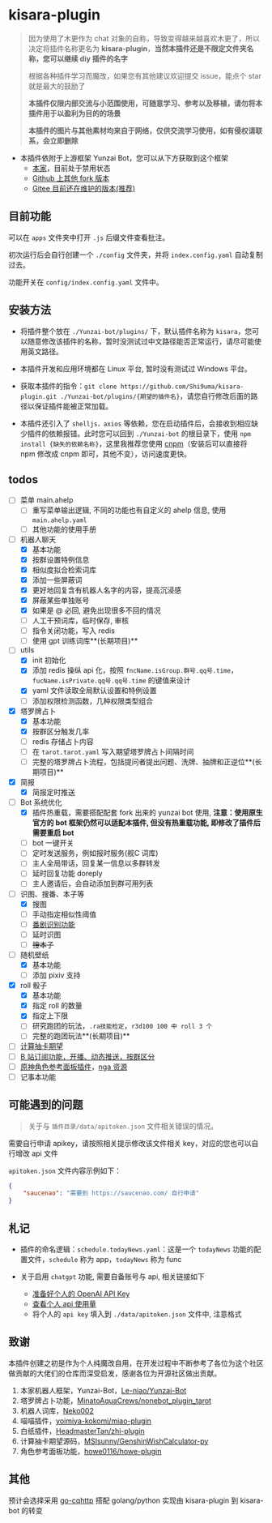 # kisara-plugin

> 因为使用了木更作为 chat 对象的自称，导致变得越来越喜欢木更了，所以决定将插件名称更名为 **kisara-plugin**，**当然本插件还是不限定文件夹名称，您可以继续 diy 插件的名字**
>
> 根据各种插件学习而魔改，如果您有其他建议欢迎提交 issue，能点个 star 就是最大的鼓励了
>
> **本插件仅限内部交流与小范围使用，可随意学习、参考以及移植，请勿将本插件用于以盈利为目的的场景**
>
> **本插件的图片与其他素材均来自于网络，仅供交流学习使用，如有侵权请联系，会立即删除**

- 本插件依附于上游框架 Yunzai Bot，您可以从下方获取到这个框架
    - [本家](https://github.com/Le-niao/Yunzai-Bot)，目前处于禁用状态
    - [Github 上其他 fork 版本](https://github.com/Yummy-cookie/Yunzai-Bot.git)
    - [Gitee 目前还在维护的版本(推荐)](https://gitee.com/yoimiya-kokomi/Yunzai-Bot.git)


## 目前功能

可以在 `apps` 文件夹中打开 `.js` 后缀文件查看批注。

初次运行后会自行创建一个 `./config` 文件夹，并将 `index.config.yaml` 自动复制过去。

功能开关在 `config/index.config.yaml` 文件中。

## 安装方法

-   将插件整个放在 `./Yunzai-bot/plugins/` 下，默认插件名称为 `kisara`，您可以随意修改该插件的名称，暂时没测试过中文路径能否正常运行，请尽可能使用英文路径。

-   本插件开发和应用环境都在 Linux 平台, 暂时没有测试过 Windows 平台。

-   获取本插件的指令：`git clone https://github.com/Shi9uma/kisara-plugin.git ./Yunzai-bot/plugins/{期望的插件名}`，请您自行修改后面的路径以保证插件能被正常加载。

-   本插件还引入了 `shelljs，axios` 等依赖，您在启动插件后，会接收到相应缺少插件的依赖报错。此时您可以回到 `./Yunzai-bot` 的根目录下，使用 `npm install {缺失的依赖名称}`，这里我推荐您使用 [cnpm](https://zhuanlan.zhihu.com/p/120159632)（安装后可以直接将 npm 修改成 cnpm 即可，其他不变），访问速度更快。

## todos

- [ ] 菜单 main.ahelp
  - [ ] 重写菜单输出逻辑, 不同的功能也有自定义的 ahelp 信息, 使用 `main.ahelp.yaml`
  - [ ] 其他功能的使用手册
- [ ] 机器人聊天
  - [x] 基本功能
  - [x] 按群设置特例信息
  - [x] 相似度拟合检索词库
  - [x] 添加一些屏蔽词
  - [x] 更好地回复含有机器人名字的内容，提高沉浸感
  - [x] 屏蔽某些单独账号
  - [x] 如果是 @ 必回, 避免出现很多不回的情况
  - [ ] 人工干预词库，临时保存, 审核
  - [ ] 指令关闭功能，写入 redis
  - [ ] 使用 gpt 训练词库**(长期项目)**
- [ ] utils
  - [x] init 初始化
  - [x] 添加 redis 操纵 api 化，按照 `fncName.isGroup.群号.qq号.time`，`fucName.isPrivate.qq号.qq号.time` 的键值来设计
  - [x] yaml 文件读取全局默认设置和特例设置
  - [ ] 添加权限检测函数，几种权限类型组合
- [x] 塔罗牌占卜
  - [x] 基本功能
  - [x] 按群区分触发几率
  - [ ] redis 存储占卜内容
  - [ ] 在 `tarot.tarot.yaml` 写入期望塔罗牌占卜间隔时间
  - [ ] 完整的塔罗牌占卜流程，包括提问者提出问题、洗牌、抽牌和正逆位**(长期项目)**
- [x] 简报
  - [x] 简报定时推送
- [ ] Bot 系统优化
  - [x] 插件热重载，需要搭配配套 fork 出来的 yunzai bot 使用, **注意：使用原生官方的 bot 框架仍然可以适配本插件, 但没有热重载功能, 即修改了插件后需要重启 bot**
  - [ ] bot 一键开关
  - [ ] 定时发送服务，例如报时服务(舰C 词库)
  - [ ] 主人全局带话，回复某一信息以多群转发
  - [ ] 延时回复功能 doreply
  - [ ] 主人邀请后，会自动添加到群可用列表
- [ ] 识图、搜番、本子等
  - [x] 搜图
  - [ ] 手动指定相似性阈值
  - [ ] [番剧识别功能](https://github.com/yeyang52/yenai-plugin/blob/master/apps/picSearch.js)
  - [ ] 延时识图
  - [ ] ~~搜本子~~
- [ ] 随机壁纸
  - [x] 基本功能
  - [ ] 添加 pixiv 支持
- [x] roll 骰子
  - [x] 基本功能
  - [x] 指定 roll 的数量
  - [x] 指定上下限
  - [ ] 研究跑团的玩法，`.ra技能检定`，`r3d100 100 中 roll 3 个`
  - [ ] 完整的跑团玩法**(长期项目)**
- [ ] [计算抽卡期望](https://github.com/MSIsunny/GenshinWishCalculator-py/blob/main/WishSupport.py)
- [ ] [B 站订阅功能，开播、动态推送，按群区分](https://github.com/HeadmasterTan/zhi-plugin.git)
- [ ] [原神角色参考面板插件](https://github.com/howe0116/howe-plugin)，[nga 资源](https://bbs.nga.cn/read.php?tid=25843014&rand=967)
- [ ] 记事本功能

## 可能遇到的问题

>   关于与 `插件目录/data/apitoken.json` 文件相关错误的情况。

需要自行申请 apikey，请按照相关提示修改该文件相关 key，对应的您也可以自行增改 api 文件

`apitoken.json` 文件内容示例如下：
```json
{
    "saucenao": "需要到 https://saucenao.com/ 自行申请"
}
```

## 札记

-   插件的命名逻辑：`schedule.todayNews.yaml`：这是一个 `todayNews` 功能的配置文件，`schedule` 称为 app，`todayNews` 称为 func

-   关于启用 `chatgpt` 功能, 需要自备账号与 api, 相关链接如下
    - [准备好个人的 OpenAI API Key](https://platform.openai.com/account/api-keys)
    - [查看个人 api 使用量](https://platform.openai.com/account/usage)
    - 将个人的 `api key` 填入到 `./data/apitoken.json` 文件中, 注意格式


## 致谢

本插件创建之初是作为个人纯魔改自用，在开发过程中不断参考了各位为这个社区做贡献的大佬们的仓库而深受启发，感谢各位为开源社区做出贡献。

1.   本家机器人框架，Yunzai-Bot，[Le-niao/Yunzai-Bot](https://github.com/Le-niao/Yunzai-Bot.git)
2.   塔罗牌占卜功能，[MinatoAquaCrews/nonebot_plugin_tarot](https://github.com/MinatoAquaCrews/nonebot_plugin_tarot.git)
3.   机器人词库，[Neko002](https://mirai.mamoe.net/topic/1829/强大的二次元聊天机器人词库2w-词条-不定期更新)
4.   喵喵插件，[yoimiya-kokomi/miao-plugin](https://github.com/yoimiya-kokomi/miao-plugin.git)
5.   白纸插件，[HeadmasterTan/zhi-plugin](https://github.com/HeadmasterTan/zhi-plugin.git)
7.   计算抽卡期望源码，[MSIsunny/GenshinWishCalculator-py](https://github.com/MSIsunny/GenshinWishCalculator-py.git)
8.   角色参考面板功能，[howe0116/howe-plugin](https://github.com/howe0116/howe-plugin.git)

## 其他

预计会选择采用 [go-cqhttp](https://github.com/Mrs4s/go-cqhttp.git) 搭配 golang/python 实现由 kisara-plugin 到 kisara-bot 的转变